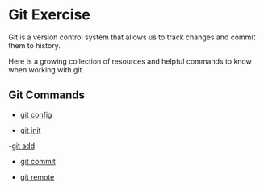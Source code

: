 # Git Exercise

Git is a version control system that allows us to track changes and commit them to history.

Here is a growing collection of resources and helpful commands to know when working with git.

## Git Commands

- [git config](./Commands/Config.md)

- [git init](./Commands/Init.md)

-[git add](./Commands/Add.md)

- [git commit](./Commands/Commit.md)

- [git remote](./Commands/Remote.md)
